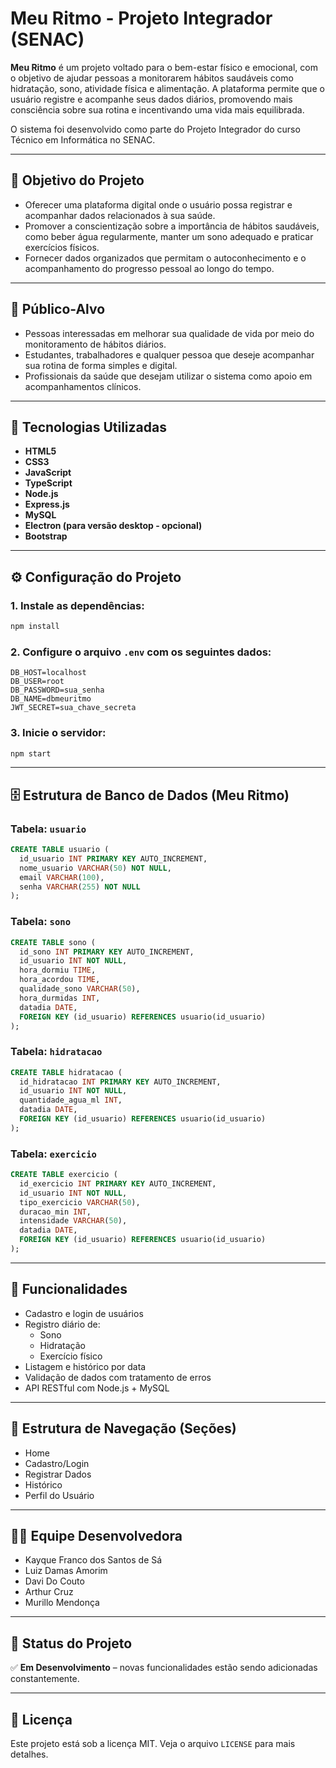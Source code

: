#  Meu Ritmo - Projeto Integrador (SENAC)

**Meu Ritmo** é um projeto voltado para o bem-estar físico e emocional, com o objetivo de ajudar pessoas a monitorarem hábitos saudáveis como hidratação, sono, atividade física e alimentação. A plataforma permite que o usuário registre e acompanhe seus dados diários, promovendo mais consciência sobre sua rotina e incentivando uma vida mais equilibrada.

O sistema foi desenvolvido como parte do Projeto Integrador do curso Técnico em Informática no SENAC.

---

## 🎯 Objetivo do Projeto

- Oferecer uma plataforma digital onde o usuário possa registrar e acompanhar dados relacionados à sua saúde.
- Promover a conscientização sobre a importância de hábitos saudáveis, como beber água regularmente, manter um sono adequado e praticar exercícios físicos.
- Fornecer dados organizados que permitam o autoconhecimento e o acompanhamento do progresso pessoal ao longo do tempo.

---

## 👥 Público-Alvo

- Pessoas interessadas em melhorar sua qualidade de vida por meio do monitoramento de hábitos diários.
- Estudantes, trabalhadores e qualquer pessoa que deseje acompanhar sua rotina de forma simples e digital.
- Profissionais da saúde que desejam utilizar o sistema como apoio em acompanhamentos clínicos.

---

## 🚀 Tecnologias Utilizadas

- **HTML5**
- **CSS3**
- **JavaScript**
- **TypeScript**
- **Node.js**
- **Express.js**
- **MySQL**
- **Electron (para versão desktop - opcional)**
- **Bootstrap**

---

## ⚙️ Configuração do Projeto

### 1. Instale as dependências:

```bash
npm install
```

### 2. Configure o arquivo `.env` com os seguintes dados:

```env
DB_HOST=localhost
DB_USER=root
DB_PASSWORD=sua_senha
DB_NAME=dbmeuritmo
JWT_SECRET=sua_chave_secreta
```

### 3. Inicie o servidor:

```bash
npm start
```

---

## 🗄️ Estrutura de Banco de Dados (Meu Ritmo)

### Tabela: `usuario`

```sql
CREATE TABLE usuario (
  id_usuario INT PRIMARY KEY AUTO_INCREMENT,
  nome_usuario VARCHAR(50) NOT NULL,
  email VARCHAR(100),
  senha VARCHAR(255) NOT NULL
);
```

### Tabela: `sono`

```sql
CREATE TABLE sono (
  id_sono INT PRIMARY KEY AUTO_INCREMENT,
  id_usuario INT NOT NULL,
  hora_dormiu TIME,
  hora_acordou TIME,
  qualidade_sono VARCHAR(50),
  hora_durmidas INT,
  datadia DATE,
  FOREIGN KEY (id_usuario) REFERENCES usuario(id_usuario)
);
```

### Tabela: `hidratacao`

```sql
CREATE TABLE hidratacao (
  id_hidratacao INT PRIMARY KEY AUTO_INCREMENT,
  id_usuario INT NOT NULL,
  quantidade_agua_ml INT,
  datadia DATE,
  FOREIGN KEY (id_usuario) REFERENCES usuario(id_usuario)
);
```

### Tabela: `exercicio`

```sql
CREATE TABLE exercicio (
  id_exercicio INT PRIMARY KEY AUTO_INCREMENT,
  id_usuario INT NOT NULL,
  tipo_exercicio VARCHAR(50),
  duracao_min INT,
  intensidade VARCHAR(50),
  datadia DATE,
  FOREIGN KEY (id_usuario) REFERENCES usuario(id_usuario)
);
```

---

## 📌 Funcionalidades

- Cadastro e login de usuários
- Registro diário de:
  - Sono
  - Hidratação
  - Exercício físico
- Listagem e histórico por data
- Validação de dados com tratamento de erros
- API RESTful com Node.js + MySQL

---

## 🧹 Estrutura de Navegação (Seções)

- Home
- Cadastro/Login
- Registrar Dados
- Histórico
- Perfil do Usuário

---

## 👨‍💼 Equipe Desenvolvedora

- Kayque Franco dos Santos de Sá
- Luiz Damas Amorim
- Davi Do Couto
- Arthur Cruz 
- Murillo Mendonça

---

## 📄 Status do Projeto

✅ **Em Desenvolvimento** – novas funcionalidades estão sendo adicionadas constantemente.

---

## 📃 Licença

Este projeto está sob a licença MIT. Veja o arquivo `LICENSE` para mais detalhes.

